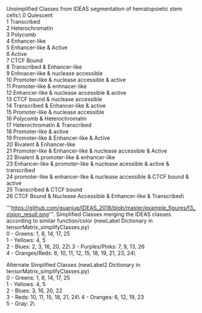 Unsimplified Classes from IDEAS segmentation of hematopoietic stem cells:\ 
0 Quiescent\
1 Transcribed\
2 Heterochromatin\
3 Polycomb\
4 Enhancer-like\
5 Enhancer-like & Active\
6 Active\
7 CTCF Bound\
8 Transcribed & Enhancer-like\
9 Enhnacer-like & nuclease accessible\
10 Promoter-like & nuclease accessible & active\
11 Promoter-like & enhnacer-like\
12 Enhancer-like & nuclease accessible & active\
13 CTCF bound & nuclease accessible\
14 Transcribed & Enhancer-like & active\
15 Promoter-like & nuclease accessible\
16 Polycomb & Heterochromatin\
17 Heterochromatin & Transcribed\
18 Promoter-like & active\
19 Promoter-like & Enhancer-like & Active\
20 Bivalent & Enhancer-like\
21 Promoter-like & Enhancer-like & nuclease accessible & Active\
22 Bivalent & promoter-like & enhancer-like\
23 Enhancer-like & promoter-like & nuclease acessible & active & transcribed\
24 promoter-like & enhancer-like & nuclease accessible & CTCF bound & active\
25 Transcribed & CTCF bound\
26 CTCF Bound & Nuclease Accessible & Enhancer-like & Transcribed\


'''https://github.com/guanjue/IDEAS_2018/blob/master/example_figures/f3_vision_result.png'''. 
Simplified Classes merging the IDEAS classes according to similar function/color (newLabel Dictionary in tensorMatrix_simplifyClasses.py)\
0 - Greens: 1, 8, 14, 17, 25\
1 - Yellows: 4, 5\
2 - Blues: 2, 3, 16, 20, 22\ 
3 - Purples/Pinks: 7, 9, 13, 26\
4 - Oranges/Reds: 6, 10, 11, 12, 15, 18, 19, 21, 23, 24\


Alternate Simplified Classes (newLabel2 Dictionary in tensorMatrix_simplifyClasses.py)\
0 - Greens: 1, 8, 14, 17, 25\
1 - Yellows: 4, 5\
2 - Blues: 3, 16, 20, 22\
3 - Reds: 10, 11, 15, 18, 21, 24\ 
4 - Oranges: 6, 12, 19, 23\
5 - Gray: 2\

